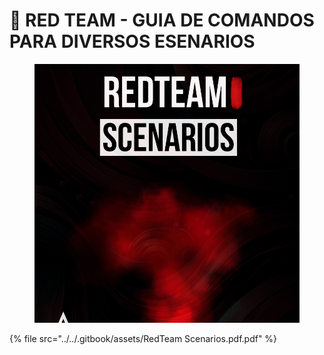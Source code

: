 # 👺 RED TEAM - GUIA DE COMANDOS PARA DIVERSOS ESENARIOS



<figure><img src="../../.gitbook/assets/RedTeam-Scenarios-pdf-pdf.png" alt=""><figcaption></figcaption></figure>



{% file src="../../.gitbook/assets/RedTeam Scenarios.pdf.pdf" %}
